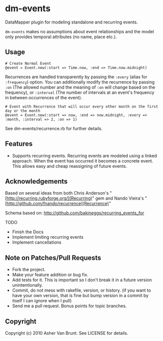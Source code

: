# dm-events

DataMapper plugin for modeling standalone and recurring events.

`dm-events` makes no assumptions about event relationships and the model only
provides temporal attributes (no name, place etc.).

## Usage

    # Create Normal Event
    @event = Event.new(:start => Time.now, :end => Time.now.midnight)

Recurrences are handled transparently by passing the `:every` (alias for `:frequency`) option. You can
additionally modify the recurrence by passing `:on` (The allowed number and the meaning of `:on` will 
change based on the frequency), or `:interval` (The number of intervals at an event's frequency 
in between occurrences of the event).

    # Event with Recurrence that will occur every other month on the first day or the month
    @event = Event.new(:start => now, :end => now.midnight, :every => :month, :interval => 2, :on => 1)

See dm-events/recurrence.rb for further details.

## Features

* Supports recurring events. 
  Recurring events are modeled using a linked approach. 
  When the event has occurred it becomes a concrete event. This allows
  easy and cheap reassigning of future events.

## Acknowledgements

Based on several ideas from both Chris Anderson's "[http://recurring.rubyforge.org/](Recurring)"
gem and Nando Vieira's "[http://github.com/fnando/recurrence](Recurrence)"

Schema based on: http://github.com/bakineggs/recurring_events_for

TODO

  * Finish the Docs
  * Implement limiting recurring events
  * Implement cancellations

## Note on Patches/Pull Requests
 
* Fork the project.
* Make your feature addition or bug fix.
* Add tests for it. This is important so I don't break it in a
  future version unintentionally.
* Commit, do not mess with rakefile, version, or history.
  (if you want to have your own version, that is fine but bump version in a commit by itself I can ignore when I pull)
* Send me a pull request. Bonus points for topic branches.

## Copyright

Copyright (c) 2010 Asher Van Brunt. See LICENSE for details.

